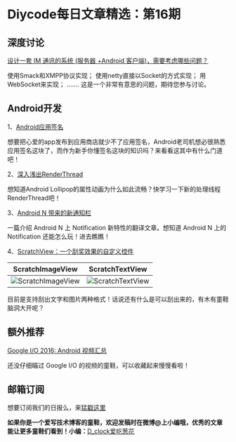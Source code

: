 # Diycode每日文章精选：第16期

## 深度讨论

[设计一套 IM 通讯的系统 (服务器 +Android 客户端)，需要考虑哪些问题？](http://diycode.cc/topics/107)

使用Smack和XMPP协议实现；
使用netty直接以Socket的方式实现；
用WebSocket来实现；
.......
这是一个非常有意思的问题，期待您参与讨论。

## Android开发

1、[Android应用签名](https://github.com/AllenVork/Technology/blob/master/AndroidStudio/%E7%BB%99APP%E7%AD%BE%E5%90%8D.md)

想要把心爱的app发布到应用商店就少不了应用签名，Android老司机想必很熟悉应用签名这块了，而作为新手你懂签名这块的知识吗？来看看这其中有什么门道吧！

2、[深入浅出RenderThread](http://blog.chengdazhi.com/index.php/190)

想知道Android Lollipop的属性动画为什么如此流畅？快学习一下新的处理线程RenderThread吧！

3、[Android N 带来的新通知栏](https://www.rogerblog.cn/2016/04/15/Android-N-Introducing-upgraded-Notifications/)

一篇介绍 Android N 上 Notification 新特性的翻译文章。想知道 Android N 上的 Notification 还能怎么玩！进去瞧瞧！

4、[ScratchView：一个刮奖效果的自定义控件](https://github.com/cooltechworks/ScratchView)

|     ScratchImageView                |        ScratchTextView              | 
| ----------------------------  | ----------------------------- | 
| ![ScratchImageView](https://raw.githubusercontent.com/cooltechworks/ScratchView/2ec97c9a539d5976b68bf62ec07df8c727d72be2/screenshots/scratch_image_view_demo.gif)| ![ScratchTextView](https://raw.githubusercontent.com/cooltechworks/ScratchView/master/screenshots/scratch_text_view_demo.gif)   |

目前是支持刮出文字和图片两种格式！话说还有什么是可以刮出来的，有木有童鞋脑洞大开呢？

## 额外推荐

[Google I/O 2016: Android 视频汇总](http://chinagdg.org/2016/05/google-io-2016-android/)

还没仔细瞄过 Google I/O 的视频的童鞋，可以收藏起来慢慢看啦！


## 邮箱订阅

想要订阅我们的日报么，来[猛戳这里](http://list.qq.com/cgi-bin/qf_invite?id=d469993d2c888e971c0fbb2309c4d84256968386b126b967)

**如果你是一个爱写技术博客的童鞋，欢迎发稿时在微博@上小编哦，优秀的文章能让更多童鞋们看到！小编：**[D_clock爱吃葱花](http://weibo.com/2480694892/profile?rightmod=1&wvr=6&mod=personinfo&is_all=1)
